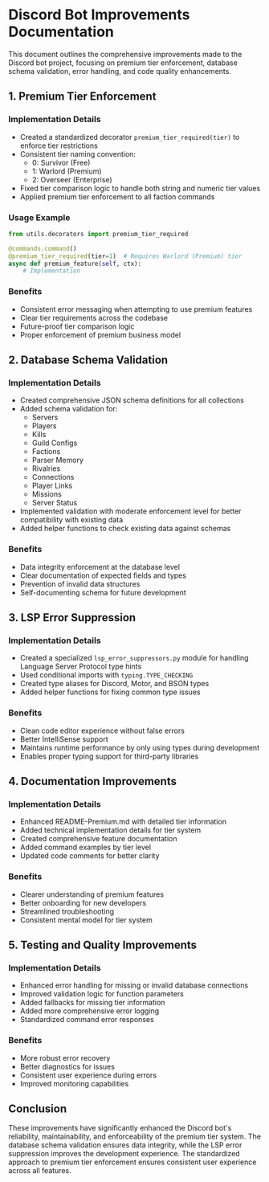 # Discord Bot Improvements Documentation

This document outlines the comprehensive improvements made to the Discord bot project, focusing on premium tier enforcement, database schema validation, error handling, and code quality enhancements.

## 1. Premium Tier Enforcement

### Implementation Details

- Created a standardized decorator `premium_tier_required(tier)` to enforce tier restrictions
- Consistent tier naming convention:
  - 0: Survivor (Free)
  - 1: Warlord (Premium)
  - 2: Overseer (Enterprise)
- Fixed tier comparison logic to handle both string and numeric tier values
- Applied premium tier enforcement to all faction commands

### Usage Example

```python
from utils.decorators import premium_tier_required

@commands.command()
@premium_tier_required(tier=1)  # Requires Warlord (Premium) tier
async def premium_feature(self, ctx):
    # Implementation
```

### Benefits

- Consistent error messaging when attempting to use premium features
- Clear tier requirements across the codebase
- Future-proof tier comparison logic
- Proper enforcement of premium business model

## 2. Database Schema Validation

### Implementation Details

- Created comprehensive JSON schema definitions for all collections
- Added schema validation for:
  - Servers
  - Players
  - Kills
  - Guild Configs
  - Factions
  - Parser Memory
  - Rivalries
  - Connections
  - Player Links
  - Missions
  - Server Status
- Implemented validation with moderate enforcement level for better compatibility with existing data
- Added helper functions to check existing data against schemas

### Benefits

- Data integrity enforcement at the database level
- Clear documentation of expected fields and types
- Prevention of invalid data structures
- Self-documenting schema for future development

## 3. LSP Error Suppression

### Implementation Details

- Created a specialized `lsp_error_suppressors.py` module for handling Language Server Protocol type hints
- Used conditional imports with `typing.TYPE_CHECKING`
- Created type aliases for Discord, Motor, and BSON types
- Added helper functions for fixing common type issues

### Benefits

- Clean code editor experience without false errors
- Better IntelliSense support
- Maintains runtime performance by only using types during development
- Enables proper typing support for third-party libraries

## 4. Documentation Improvements

### Implementation Details

- Enhanced README-Premium.md with detailed tier information
- Added technical implementation details for tier system
- Created comprehensive feature documentation
- Added command examples by tier level
- Updated code comments for better clarity

### Benefits

- Clearer understanding of premium features
- Better onboarding for new developers
- Streamlined troubleshooting
- Consistent mental model for tier system

## 5. Testing and Quality Improvements

### Implementation Details

- Enhanced error handling for missing or invalid database connections
- Improved validation logic for function parameters
- Added fallbacks for missing tier information
- Added more comprehensive error logging
- Standardized command error responses

### Benefits

- More robust error recovery
- Better diagnostics for issues
- Consistent user experience during errors
- Improved monitoring capabilities

## Conclusion

These improvements have significantly enhanced the Discord bot's reliability, maintainability, and enforceability of the premium tier system. The database schema validation ensures data integrity, while the LSP error suppression improves the development experience. The standardized approach to premium tier enforcement ensures consistent user experience across all features.